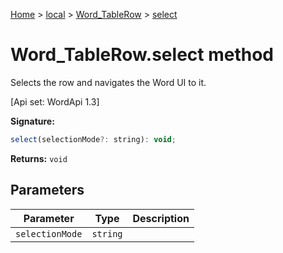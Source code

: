 [Home](./index) &gt; [local](local.md) &gt; [Word\_TableRow](local.word_tablerow.md) &gt; [select](local.word_tablerow.select.md)

# Word\_TableRow.select method

Selects the row and navigates the Word UI to it. 

 \[Api set: WordApi 1.3\]

**Signature:**
```javascript
select(selectionMode?: string): void;
```
**Returns:** `void`

## Parameters

|  Parameter | Type | Description |
|  --- | --- | --- |
|  `selectionMode` | `string` |  |

